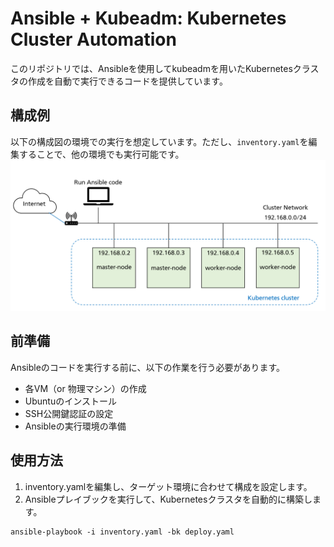 # Ansible + Kubeadm: Kubernetes Cluster Automation
このリポジトリでは、Ansibleを使用してkubeadmを用いたKubernetesクラスタの作成を自動で実行できるコードを提供しています。
## 構成例
以下の構成図の環境での実行を想定しています。ただし、`inventory.yaml`を編集することで、他の環境でも実行可能です。
![sample-cluster](sample-cluster.png)
## 前準備
Ansibleのコードを実行する前に、以下の作業を行う必要があります。
- 各VM（or 物理マシン）の作成
- Ubuntuのインストール
- SSH公開鍵認証の設定
- Ansibleの実行環境の準備
## 使用方法
1. inventory.yamlを編集し、ターゲット環境に合わせて構成を設定します。
2. Ansibleプレイブックを実行して、Kubernetesクラスタを自動的に構築します。
```
ansible-playbook -i inventory.yaml -bk deploy.yaml
```
